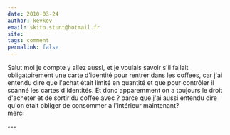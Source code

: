 ```yaml
---
date: 2010-03-24
author: kevkev
email: skito.stunt@hotmail.fr
site: 
tags: comment
permalink: false
---
```


<p>Salut moi je compte y allez aussi, et je voulais savoir s'il fallait obligatoirement une carte d'identité pour rentrer dans les coffees, car j'ai entendu dire que l'achat était limité en quantité et que pour contrôler il scanné les cartes d'identités. Et donc apparemment on a toujours le droit d'acheter et de sortir du coffee avec ? parce que j'ai aussi entendu dire qu'on était obliger de consommer a l'intérieur maintenant?<br />
merci</p>
---